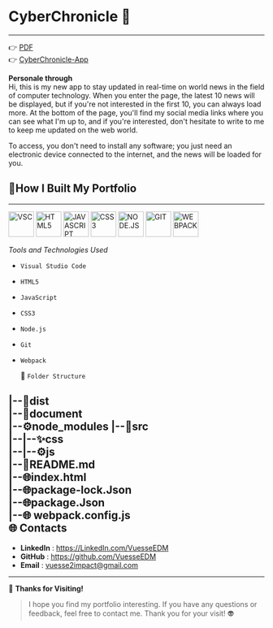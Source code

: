 # CyberChronicle     🚀   
---


👉 [PDF](https://github.com/VuesseEDM/CyberChronicle/blob/36620443e38bd75c2b42b734fb62e012e1521431/document/CyberChronicle.pdf)    
👉 [CyberChronicle-App](https://vuesseedm.github.io/CyberChronicle/)       

**Personale through**  
Hi, this is my new app to stay updated in real-time on world news in the field of computer technology. When you enter the page, the latest 10 news will be displayed, but if you're not interested in the first 10, you can always load more. At the bottom of the page, you'll find my social media links where you can see what I'm up to, and if you're interested, don't hesitate to write to me to keep me updated on the web world.    

  To access, you don't need to install any software; you just need an electronic device connected to the internet, and the news will be loaded for you.   

    
       
   🔧**How I Built My Portfolio**   
   ---
---  
 <img src="https://blog.noblinkyblinky.com/wp-content/uploads/2017/09/vsc-logo.png" alt="VSC" width="50">
     <img src="https://encrypted-tbn0.gstatic.com/images?q=tbn:ANd9GcQPmou6evgeGnMsU4Kac3TEv60q65uqVigxib1NYMmoFw&s" alt="HTML5" width="50">
     <img src="https://upload.wikimedia.org/wikipedia/commons/6/6a/JavaScript-logo.png" alt="JAVASCRIPT" width="50">
     <img src="https://upload.wikimedia.org/wikipedia/commons/thumb/d/d5/CSS3_logo_and_wordmark.svg/1452px-CSS3_logo_and_wordmark.svg.png" alt="CSS3" width="50">
      <img src="https://upload.wikimedia.org/wikipedia/commons/thumb/d/d9/Node.js_logo.svg/2560px-Node.js_logo.svg.png" alt="NODE.JS" width="50"> 
      <img src="https://git-scm.com/images/logos/downloads/Git-Icon-1788C.png" alt="GIT" width="50"> 
      <img src="https://raw.githubusercontent.com/webpack/media/master/logo/icon-square-big.png" alt="WEBPACK" width="50"> 
     
*Tools and Technologies Used*   
- ```Visual Studio Code```     
- ```HTML5```    
- ```JavaScript``` 
- ```CSS3```       
 - ```Node.js```      
- ```Git```   
- ``` Webpack  ```  

   📂 ```Folder Structure```   

|--📁dist      
|--📃document         
|--⚙️node_modules 
|--📁src      
|--|--✨css    
|--|--⚙️js   
|--📖README.md     
|--🌐index.html      
|--🌐package-lock.Json     
|--🌐package.Json  
|--🌐 webpack.config.js    
    🌐 **Contacts**  
---   
- **LinkedIn**  : https://LinkedIn.com/VuesseEDM   
- **GitHub**  : https://github.com/VuesseEDM      
- **Email**  : vuesse2impact@gmail.com  
---    
🙌 **Thanks for Visiting!**    

> I hope you find my portfolio interesting. If you have any questions or feedback, feel free to contact me. Thank you for your visit!  👽
